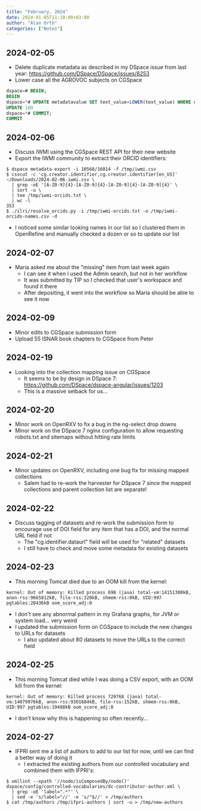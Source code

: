 ```yaml
---
title: "February, 2024"
date: 2024-01-05T11:10:00+03:00
author: "Alan Orth"
categories: ["Notes"]
---
```


## 2024-02-05

- Delete duplicate metadata as described in my DSpace issue from last year: https://github.com/DSpace/DSpace/issues/8253
- Lower case all the AGROVOC subjects on CGSpace

<!--more-->

```sql
dspace=# BEGIN;
BEGIN
dspace=*# UPDATE metadatavalue SET text_value=LOWER(text_value) WHERE dspace_object_id IN (SELECT uuid FROM item) AND metadata_field_id=187 AND text_value ~ '[[:upper:]]';
UPDATE 180
dspace=*# COMMIT;
COMMIT
```

## 2024-02-06

- Discuss IWMI using the CGSpace REST API for their new website
- Export the IWMI community to extract their ORCID identifiers:

```console
$ dspace metadata-export -i 10568/16814 -f /tmp/iwmi.csv
$ csvcut -c 'cg.creator.identifier,cg.creator.identifier[en_US]' ~/Downloads/2024-02-06-iwmi.csv \
  | grep -oE '[A-Z0-9]{4}-[A-Z0-9]{4}-[A-Z0-9]{4}-[A-Z0-9]{4}' \
  | sort -u \
  | tee /tmp/iwmi-orcids.txt \
  | wc -l
353
$ ./ilri/resolve_orcids.py -i /tmp/iwmi-orcids.txt -o /tmp/iwmi-orcids-names.csv -d
```

- I noticed some similar looking names in our list so I clustered them in OpenRefine and manually checked a dozen or so to update our list

## 2024-02-07

- Maria asked me about the "missing" item from last week again
  - I can see it when I used the Admin search, but not in her workflow
  - It was submitted by TIP so I checked that user's workspace and found it there
  - After depositing, it went into the workflow so Maria should be able to see it now

## 2024-02-09

- Minor edits to CGSpace submission form
- Upload 55 ISNAR book chapters to CGSpace from Peter

## 2024-02-19

- Looking into the collection mapping issue on CGSpace
  - It seems to be by design in DSpace 7: https://github.com/DSpace/dspace-angular/issues/1203
  - This is a massive setback for us...

## 2024-02-20

- Minor work on OpenRXV to fix a bug in the ng-select drop downs
- Minor work on the DSpace 7 nginx configuration to allow requesting robots.txt and sitemaps without hitting rate limits

## 2024-02-21

- Minor updates on OpenRXV, including one bug fix for missing mapped collections
  - Salem had to re-work the harvester for DSpace 7 since the mapped collections and parent collection list are separate!

## 2024-02-22

- Discuss tagging of datasets and re-work the submission form to encourage use of DOI field for any item that has a DOI, and the normal URL field if not
  - The "cg.identifier.dataurl" field will be used for "related" datasets
  - I still have to check and move some metadata for existing datasets

## 2024-02-23

- This morning Tomcat died due to an OOM kill from the kernel:

```console
kernel: Out of memory: Killed process 698 (java) total-vm:14151300kB, anon-rss:9665812kB, file-rss:320kB, shmem-rss:0kB, UID:997 pgtables:20436kB oom_score_adj:0
```

- I don't see any abnormal pattern in my Grafana graphs, for JVM or system load... very weird
- I updated the submission form on CGSpace to include the new changes to URLs for datasets
  - I also updated about 80 datasets to move the URLs to the correct field

## 2024-02-25

- This morning Tomcat died while I was doing a CSV export, with an OOM kill from the kernel:

```console
kernel: Out of memory: Killed process 720768 (java) total-vm:14079976kB, anon-rss:9301684kB, file-rss:152kB, shmem-rss:0kB, UID:997 pgtables:19488kB oom_score_adj:0
```

- I don't know why this is happening so often recently...

## 2024-02-27

- IFPRI sent me a list of authors to add to our list for now, until we can find a better way of doing it
  - I extracted the existing authors from our controlled vocabulary and combined them with IFPRI's:

```console
$ xmllint --xpath '//node/isComposedBy/node()' dspace/config/controlled-vocabularies/dc-contributor-author.xml \
  | grep -oE 'label=".*"' \
  | sed -e 's/label="//' -e 's/"$//' > /tmp/authors
$ cat /tmp/authors /tmp/ifpri-authors | sort -u > /tmp/new-authors
```

<!-- vim: set sw=2 ts=2: -->
